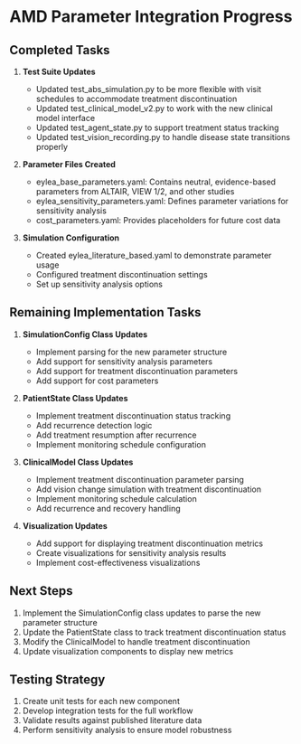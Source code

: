 # AMD Parameter Integration Progress

## Completed Tasks

1. **Test Suite Updates**
   - Updated test_abs_simulation.py to be more flexible with visit schedules to accommodate treatment discontinuation
   - Updated test_clinical_model_v2.py to work with the new clinical model interface
   - Updated test_agent_state.py to support treatment status tracking
   - Updated test_vision_recording.py to handle disease state transitions properly

2. **Parameter Files Created**
   - eylea_base_parameters.yaml: Contains neutral, evidence-based parameters from ALTAIR, VIEW 1/2, and other studies
   - eylea_sensitivity_parameters.yaml: Defines parameter variations for sensitivity analysis
   - cost_parameters.yaml: Provides placeholders for future cost data

3. **Simulation Configuration**
   - Created eylea_literature_based.yaml to demonstrate parameter usage
   - Configured treatment discontinuation settings
   - Set up sensitivity analysis options

## Remaining Implementation Tasks

1. **SimulationConfig Class Updates**
   - Implement parsing for the new parameter structure
   - Add support for sensitivity analysis parameters
   - Add support for treatment discontinuation parameters
   - Add support for cost parameters

2. **PatientState Class Updates**
   - Implement treatment discontinuation status tracking
   - Add recurrence detection logic
   - Add treatment resumption after recurrence
   - Implement monitoring schedule configuration

3. **ClinicalModel Class Updates**
   - Implement treatment discontinuation parameter parsing
   - Add vision change simulation with treatment discontinuation
   - Implement monitoring schedule calculation
   - Add recurrence and recovery handling

4. **Visualization Updates**
   - Add support for displaying treatment discontinuation metrics
   - Create visualizations for sensitivity analysis results
   - Implement cost-effectiveness visualizations

## Next Steps

1. Implement the SimulationConfig class updates to parse the new parameter structure
2. Update the PatientState class to track treatment discontinuation status
3. Modify the ClinicalModel to handle treatment discontinuation
4. Update visualization components to display new metrics

## Testing Strategy

1. Create unit tests for each new component
2. Develop integration tests for the full workflow
3. Validate results against published literature data
4. Perform sensitivity analysis to ensure model robustness
